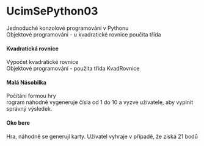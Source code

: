 # UcimSePython03
Jednoduché konzolové programování v Pythonu\
Objektové programování - u kvadratické rovnice poučita třída
#### Kvadratická rovnice
Výpočet kvadratické rovnice\
Objektové programování - použita třída KvadRovnice
#### Malá Násobilka
Počítání formou hry\
rogram náhodně vygeneruje čísla od 1 do 10 a vyzve uživatele, aby vyplnit správný výsledek.
#### Oko bere
Hra, náhodně se generují karty. Uživatel vyhraje v případě, že získá 21 bodů

